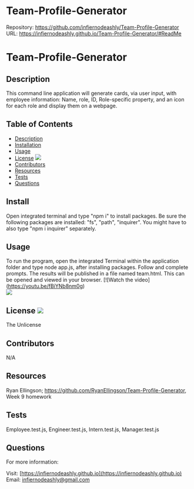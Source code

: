 # Team-Profile-Generator

Repository: https://github.com/infiernodeashly/Team-Profile-Generator
URL: https://infiernodeashly.github.io/Team-Profile-Generator/#ReadMe

# Team-Profile-Generator


  
## Description 
        
This command line application will generate cards, via user input, with employee information: Name, role, ID, Role-specific property, and an icon for each role and display them on a webpage.  

## Table of Contents

* [Description](#description)
* [Installation](#install)
* [Usage](#usage)
* [License](#license) <img src="http://img.shields.io/badge/license-The Unlicense-blue">
* [Contributors](#contributors)
* [Resources](#resources)
* [Tests](#tests)
* [Questions](#questions)

## Install

Open integrated terminal and type "npm i" to install packages. Be sure the following packages are installed: "fs", "path", "inquirer". You might have to also type "npm i inquirer" separately. 

## Usage

To run the program, open the integrated Terminal within the application folder and type node app.js, after installing packages. Follow and complete prompts. The results will be published in a file named team.html. This can be opened and viewed in your browser. [![Watch the video] (https://youtu.be/fBiYNb8nm0g) <br />
![](./assets/TeamProfileGenerator.gif)

## License <img src="http://img.shields.io/badge/license-The Unlicense-blue">

The Unlicense

## Contributors

N/A

## Resources

Ryan Ellingson; https://github.com/RyanEllingson/Team-Profile-Generator, Week 9 homework

## Tests

Employee.test.js, Engineer.test.js, Intern.test.js, Manager.test.js

## Questions

For more information:

Visit: [https://infiernodeashly.github.io](https://infiernodeashly.github.io)
Email: infiernodeashly@gmail.com
